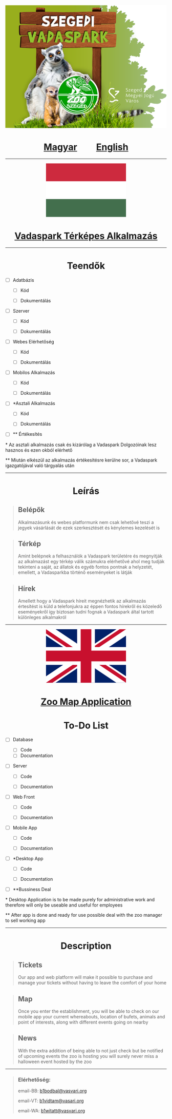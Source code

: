 <img src="./Images/Logo.png"/>


<div align="center">
<h1>
<a href="#hun">Magyar</a>
<span>&nbsp&nbsp&nbsp&nbsp&nbsp&nbsp&nbsp</span>
<a href="#eng">English</a>
</h1>
</div>

---

<div align="center">
<img src="./Images/magyar.png"/>
</div>

<div align="center" id="hun">
<h1 style="text-decoration: underline;">    
<strong>
<u>
<a href="https://zooszeged.hu/">Vadaspark</a> Térképes Alkalmazás
</u> 
</strong>
</h1>
</div>

---

<div align="center">
<h1>Teendők</h1>
</div>

- [ ] Adatbázis
  
  - [ ] Kód
  
  - [ ] Dokumentálás

- [ ] Szerver
  
  - [ ] Kód
  
  - [ ] Dokumentálás

- [ ] Webes Elérhetőség
  
  - [ ] Kód
  
  - [ ] Dokumentálás

- [ ] Mobilos Alkalmazás
  
  - [ ] Kód
  
  - [ ] Dokumentálás

- [ ] \*Asztali Alkalmazás
  
  - [ ] Kód
  
  - [ ] Dokumentálás 

- [ ] \*\* Értékesítés

\* Az asztali alkalmazás csak és kizárólag a Vadaspark Dolgozóinak lesz hasznos és ezen okból elérhető

\*\* Miután elkészül az alkalmazás értékesítésre kerülne sor, a Vadaspark igazgatójával való tárgyalás után

---

<div>
<h1 align="center">Leírás</h1>
</div>

> ## Belépők
> 
> Alkalmazásunk és webes platformunk nem csak lehetővé teszi a jegyek vásárlását de ezek szerkesztését és kénylemes kezelését is
> 

> ## Térkép
> 
> Amint belépnek a felhasználók a Vadaspark területére és megnyitják az alkalmazást egy térkép válik számukra elérhetővé ahol meg tudják tekinteni a saját, az állatok és egyéb fontos pontnak a helyzetét, emellett, a Vadasparkba történő eseményeket is látják
> 

> ## Hírek
> 
> Amellett hogy a Vadaspark híreit megnézhetik az alkalmazás értesítést is küld a telefonjukra az éppen fontos hírekről és közeledő eseményekről így biztosan tudni fognak a Vadaspark által tartott különleges alkalmakról
> 

---

<div align="center">
<img src="./Images/english.png"/>
</div>

<div align="center" id="eng">
<h1 style="text-decoration: underline;">    
<strong>
<u>
<a href="https://zooszeged.hu/">Zoo</a></u> Map Application
</strong>
</h1>
</div>

<div align="center">
<h1>To-Do List</h1>
</div>

- [ ] Database
  
  - [ ] Code
  - [ ] Documentation

- [ ] Server
  
  - [ ] Code
  
  - [ ] Documentation

- [ ] Web Front
  
  - [ ] Code
  
  - [ ] Documentation

- [ ] Mobile App
  
  - [ ] Code
  
  - [ ] Documentation

- [ ] \*Desktop App
  
  - [ ] Code
  
  - [ ] Documentation

- [ ] \*\*Bussiness Deal 

\* Desktop Application is to be made purely for administrative work and therefore will only be useable and useful for employees

\*\* After app is done and ready for use possible deal with the zoo manager to sell working app

---

<div align="center">
<h1>Description</h1>
</div>

> ## Tickets
> 
> Our app and web platform will make it possible to purchase and manage your tickets without having to leave the comfort of your home
> 

> ## Map
> 
> Once you enter the establishment, you will be able to check on our mobile app your current whereabouts, location of bufets, animals and point of interests, along with different events going on nearby
> 

> ## News
> 
> With the extra addition of being able to not just check but be notified of upcoming events the zoo is hosting you will surely never miss a halloween event hosted by the zoo
> 

---

> ### Elérhetőség:
> 
> email-BB: b1bodbal@vasvari.org
> 
> email-VT: b1vidtam@vasari.org
> 
> email-WA: b1witatt@vasvari.org
